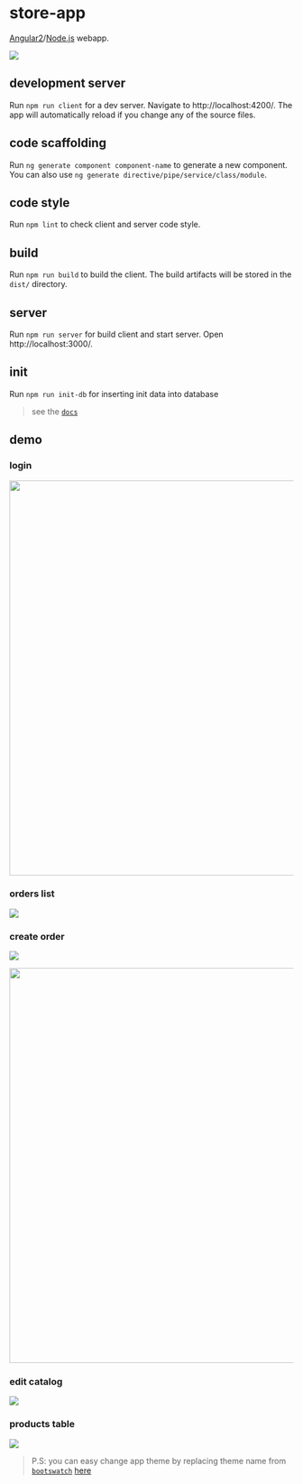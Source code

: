 # store-app

[Angular2](https://angular.io)/[Node.js](https://nodejs.org/en/) webapp.

![](http://res.cloudinary.com/dzsjwgjii/image/upload/v1490542775/mean2.jpg)

## development server

Run `npm run client` for a dev server. Navigate to http://localhost:4200/. The
app will automatically reload if you change any of the source files.

## code scaffolding

Run `ng generate component component-name` to generate a new component. You can
also use `ng generate directive/pipe/service/class/module`.

## code style

Run `npm lint` to check client and server code style.

## build

Run `npm run build` to build the client. The build artifacts will be stored in
the `dist/` directory.

## server

Run `npm run server` for build client and start server. Open
http://localhost:3000/.

## init

Run `npm run init-db` for inserting init data into database

> see the [`docs`](http://drapegnik.github.io/bsu/technology/lab2/docs)

## demo

### login

<p align="center">
<img src="http://res.cloudinary.com/dzsjwgjii/image/upload/v1496078049/store-app-login.png" width="700px"/>
</p>

### orders list

![](http://res.cloudinary.com/dzsjwgjii/image/upload/v1496078050/store-app-orders.png)

### create order

![](http://res.cloudinary.com/dzsjwgjii/image/upload/v1496078051/store-app-create-order1.png)

<p align="center">
<img src="http://res.cloudinary.com/dzsjwgjii/image/upload/v1496078050/store-app-create-order2.png" width="700px"/>
</p>

### edit catalog

![](http://res.cloudinary.com/dzsjwgjii/image/upload/v1496078050/store-app-edit-catalog.png)

### products table

![](http://res.cloudinary.com/dzsjwgjii/image/upload/v1496078050/store-app-products.png)

> P.S: you can easy change app theme by replacing theme name from [`bootswatch`](https://bootswatch.com/) [here](https://github.com/Drapegnik/bsu/blob/master/technology/lab2/store-app/client/styles.css#L2)
